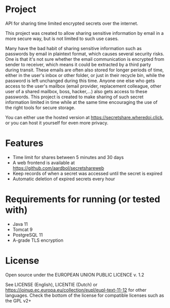 # Project
API for sharing time limited encrypted secrets over the internet.

This project was created to allow sharing sensitive information by email in a more secure way, but is not limited to such
use cases.

Many have the bad habit of sharing sensitive information such as passwords by email in plaintext format, 
which causes several security risks. One is that it's not sure whether the email communication is encrypted from sender to
receiver, which means it could be extracted by a third party during transit. These emails are often also stored for 
longer periods of time, either in the user's inbox or other folder, or just in their recycle bin, while the password is left
unchanged during this time. Anyone one else who gets access to the user's mailbox (email provider, replacement colleague, other user of 
a shared mailbox, boss, hacker,...) also gets access to these passwords. This project is created to make sharing of such 
secret information limited in time while at the same time encouraging the use of the right tools for secure storage.

You can either use the hosted version at https://secretshare.wheredoi.click, or you can host it yourself for even more
privacy.

# Features
* Time limit for shares between 5 minutes and 30 days
* A web frontend is available at https://github.com/aardbol/secretshareweb
* Keep records of when a secret was accessed until the secret is expired
* Automatic deletion of expired secrets every hour

# Requirements for running (or tested with)
* Java 11
* Tomcat 9
* PostgreSQL 11
* A-grade TLS encryption

# License
Open source under the EUROPEAN UNION PUBLIC LICENCE v. 1.2 

See LICENSE (English), LICENTIE (Dutch) or https://joinup.ec.europa.eu/collection/eupl/eupl-text-11-12 for other languages.
Check the bottom of the license for compatible licenses such as the GPL v2+
